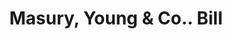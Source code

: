 ---
doi: 10.7916/D88D178H
date_other: '1890'
date_other_textual: 1890-1899
form: printed ephemera
genre:
- Invoices
name:
- Masury, Young & Co.
object_in_context_url: https://biggert.cul.columbia.edu/items/view/ave_biggert_00421
subject_hierarchical_geographic:
- Boston, Massachusetts, United States
subject_name:
- Masury, Young & Co.
title: Masury, Young & Co.. Bill
sort_title: Masury, Young & Co.. Bill
call_number: ave_biggert_00421
coordinates:
- 42.35805555555556,-71.06361111111111
pid: ave_biggert_00421
identifiers: ave_biggert_00421
thumbnail: https://derivativo-3.library.columbia.edu/iiif/2/ldpd:344159/full/!256,256/0/native.jpg
permalink: /biggert/ave_biggert_00421/
layout: iiif-image-page
---